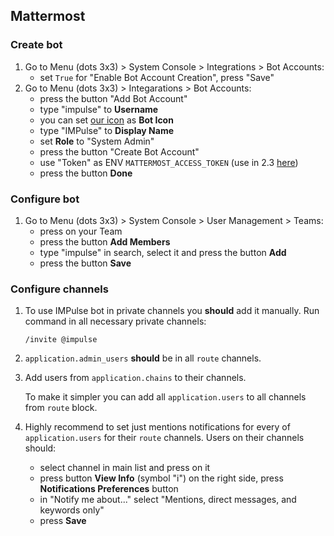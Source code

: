 ## Mattermost

### Create bot

1. Go to Menu (dots 3x3) > System Console > Integrations > Bot Accounts:
    - set `True` for "Enable Bot Account Creation", press "Save"
2. Go to Menu (dots 3x3) > Integarations > Bot Accounts:
    - press the button "Add Bot Account"
    - type "impulse" to **Username**
    - you can set [our icon](https://github.com/eslupmi/site/blob/main/static/logo.png?raw=true) as **Bot Icon**
    - type "IMPulse" to **Display Name**
    - set **Role** to "System Admin"
    - press the button "Create Bot Account"
    - use "Token" as ENV `MATTERMOST_ACCESS_TOKEN` (use in 2.3 [here](installation.md#23-impulse))
    - press the button **Done**

### Configure bot

1. Go to Menu (dots 3x3) > System Console > User Management > Teams:
    - press on your Team
    - press the button **Add Members**
    - type "impulse" in search, select it and press the button **Add**
    - press the button **Save**

### Configure channels

1. To use IMPulse bot in private channels you **should** add it manually. Run command in all necessary private channels:

    ```
    /invite @impulse 
    ```

2. `application.admin_users` **should** be in all `route` channels.
3. Add users from `application.chains` to their channels.

    To make it simpler you can add all `application.users` to all channels from `route` block.

4. Highly recommend to set just mentions notifications for every of `application.users` for their `route` channels. Users on their channels should:
    - select channel in main list and press on it
    - press button **View Info** (symbol "i") on the right side, press **Notifications Preferences** button
    - in "Notify me about..." select "Mentions, direct messages, and keywords only"
    - press **Save**
